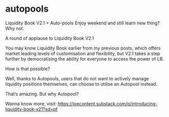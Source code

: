 # autopools
Liquidity Book V2.1 + Auto-pools
Enjoy weekend and still learn new thing? Why not. 

A round of applause to Liquidity Book V2.1

You may know Liquidity Book earlier from my previous posts, which offers market leading levels of customisation and flexibility, but V2.1 takes a step further by democratising the ability for everyone to access the power of LB.

How is that possible?

Well, thanks to Autopools, users that do not want to actively manage liquidity positions themselves, can choose to utilise an Autopool instead.

That’s amazing. But why Autopool?

Wanna know more, visit: https://joecontent.substack.com/p/introducing-liquidity-book-v21?sd=pf
